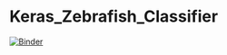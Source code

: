 # Keras_Zebrafish_Classifier

[![Binder](https://mybinder.org/badge_logo.svg)](https://mybinder.org/v2/gh/djpbarry/Zebrafish_Age_Estimator/main?urlpath=https%3A%2F%2Fgithub.com%2Fdjpbarry%2FZebrafish_Age_Estimator%2Fblob%2Fmain%2Fzebrafish_age_estimator.ipynb)
